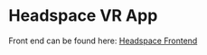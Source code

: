 # Headspace VR App
Front end can be found here: [Headspace Frontend](https://github.com/cchutis/Headspace-VR-App-Frontend)
